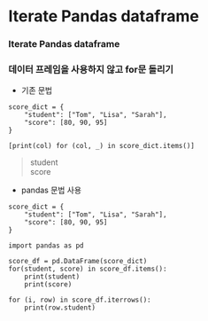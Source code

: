 Iterate Pandas dataframe
===

### Iterate Pandas dataframe

### 데이터 프레임을 사용하지 않고 for문 돌리기

+ 기존 문법
```
score_dict = {
    "student": ["Tom", "Lisa", "Sarah"],
    "score": [80, 90, 95]
}

[print(col) for (col, _) in score_dict.items()]
```
> student    
> score

+ pandas 문법 사용
```
score_dict = {
    "student": ["Tom", "Lisa", "Sarah"],
    "score": [80, 90, 95]
}

import pandas as pd

score_df = pd.DataFrame(score_dict)
for(student, score) in score_df.items():
    print(student)
    print(score)

for (i, row) in score_df.iterrows():
    print(row.student)
```
> 
